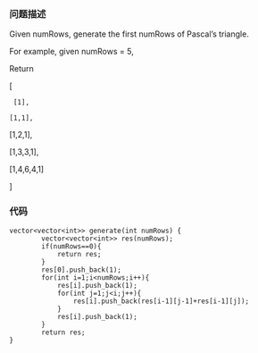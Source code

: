 ### 问题描述

Given numRows, generate the first numRows of Pascal’s triangle. 

For example, given numRows = 5,

Return  

[ 

     [1], 
     
    [1,1], 
    
   [1,2,1], 
   
  [1,3,3,1], 
  
 [1,4,6,4,1] 
 
] 

### 代码

```
vector<vector<int>> generate(int numRows) {
        vector<vector<int>> res(numRows);
        if(numRows==0){
            return res;
        }
        res[0].push_back(1);
        for(int i=1;i<numRows;i++){
            res[i].push_back(1);
            for(int j=1;j<i;j++){             
                res[i].push_back(res[i-1][j-1]+res[i-1][j]);                
            }
            res[i].push_back(1);
        }
        return res;
}
```
